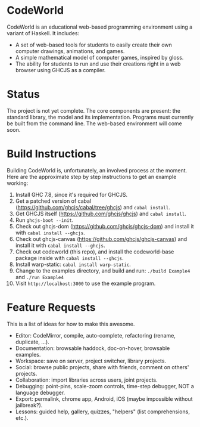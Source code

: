 CodeWorld
=========

CodeWorld is an educational web-based programming environment using a variant of Haskell.  It includes:

- A set of web-based tools for students to easily create their own computer drawings, animations, and games.
- A simple mathematical model of computer games, inspired by gloss.
- The ability for students to run and use their creations right in a web browser using GHCJS as a compiler.

Status
======

The project is not yet complete.  The core components are present: the standard library, the model and its implementation.  Programs must currently be built from the command line.  The web-based environment will come soon.

Build Instructions
==================

Building CodeWorld is, unfortunately, an involved process at the moment.  Here are the approximate step by step instructions to get an example working:

1. Install GHC 7.8, since it's required for GHCJS.
2. Get a patched version of cabal (https://github.com/ghcjs/cabal/tree/ghcjs) and `cabal install`.
3. Get GHCJS itself (https://github.com/ghcjs/ghcjs) and `cabal install`.
4. Run `ghcjs-boot --init`.
5. Check out ghcjs-dom (https://github.com/ghcjs/ghcjs-dom) and install it with `cabal install --ghcjs`.
6. Check out ghcjs-canvas (https://github.com/ghcjs/ghcjs-canvas) and install it with `cabal install --ghcjs`.
7. Check out codeworld (this repo), and install the codeworld-base package inside with `cabal install --ghcjs`.
8. Install warp-static: `cabal install warp-static`.
9. Change to the examples directory, and build and run: `./build Example4` and `./run Example4`
10. Visit `http://localhost:3000` to use the example program.

Feature Requests
================

This is a list of ideas for how to make this awesome.

* Editor: CodeMirror, compile, auto-complete, refactoring (rename, duplicate, ...).
* Documentation: browsable haddock, doc-on-hover, browsable examples.
* Workspace: save on server, project switcher, library projects.
* Social: browse public projects, share with friends, comment on others' projects.
* Collaboration: import libraries across users, joint projects.
* Debugging: point-pins, scale-zoom controls, time-step debugger, NOT a language debugger.
* Export: permalink, chrome app, Android, iOS (maybe impossible without jailbreak?).
* Lessons: guided help, gallery, quizzes, "helpers" (list comprehensions, etc.).
